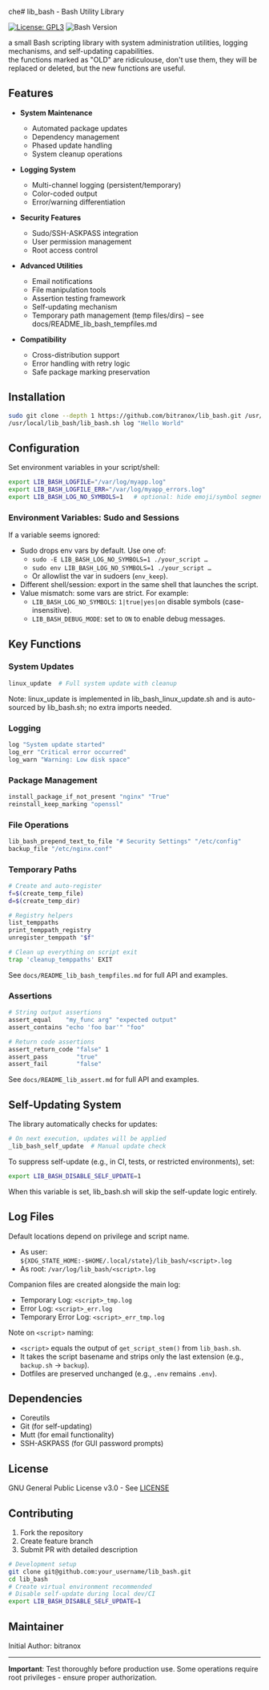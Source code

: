 che# lib_bash - Bash Utility Library

[![License: GPL3](https://img.shields.io/badge/License-GPL3-blue.svg)](https://www.gnu.org/licenses/gpl-3.0)
![Bash Version](https://img.shields.io/badge/Bash-4.4%2B-lightgrey)

a small Bash scripting library with system administration utilities, logging mechanisms, and self-updating capabilities.  
the functions marked as "OLD" are ridiculouse, don't use them, they will be replaced or deleted, but the new functions are useful.

## Features

- **System Maintenance**
  - Automated package updates
  - Dependency management
  - Phased update handling
  - System cleanup operations

- **Logging System**
  - Multi-channel logging (persistent/temporary)
  - Color-coded output
  - Error/warning differentiation

- **Security Features**
  - Sudo/SSH-ASKPASS integration
  - User permission management
  - Root access control

- **Advanced Utilities**
  - Email notifications
  - File manipulation tools
  - Assertion testing framework
  - Self-updating mechanism
  - Temporary path management (temp files/dirs) – see docs/README_lib_bash_tempfiles.md

- **Compatibility**
  - Cross-distribution support
  - Error handling with retry logic
  - Safe package marking preservation

## Installation

```bash
sudo git clone --depth 1 https://github.com/bitranox/lib_bash.git /usr/local/lib_bash
/usr/local/lib_bash/lib_bash.sh log "Hello World"
```

## Configuration

Set environment variables in your script/shell:

```bash
export LIB_BASH_LOGFILE="/var/log/myapp.log"
export LIB_BASH_LOGFILE_ERR="/var/log/myapp_errors.log"
export LIB_BASH_LOG_NO_SYMBOLS=1   # optional: hide emoji/symbol segment in logs
```

### Environment Variables: Sudo and Sessions

If a variable seems ignored:

- Sudo drops env vars by default. Use one of:
  - `sudo -E LIB_BASH_LOG_NO_SYMBOLS=1 ./your_script …`
  - `sudo env LIB_BASH_LOG_NO_SYMBOLS=1 ./your_script …`
  - Or allowlist the var in sudoers (`env_keep`).
- Different shell/session: export in the same shell that launches the script.
- Value mismatch: some vars are strict. For example:
  - `LIB_BASH_LOG_NO_SYMBOLS`: `1|true|yes|on` disable symbols (case-insensitive).
  - `LIB_BASH_DEBUG_MODE`: set to `ON` to enable debug messages.

## Key Functions

### System Updates
```bash
linux_update  # Full system update with cleanup
```
Note: linux_update is implemented in lib_bash_linux_update.sh and is auto-sourced by lib_bash.sh; no extra imports needed.


### Logging
```bash
log "System update started"
log_err "Critical error occurred"
log_warn "Warning: Low disk space"
```

### Package Management
```bash
install_package_if_not_present "nginx" "True"
reinstall_keep_marking "openssl"
```

### File Operations
```bash
lib_bash_prepend_text_to_file "# Security Settings" "/etc/config"
backup_file "/etc/nginx.conf"
```

### Temporary Paths
```bash
# Create and auto-register
f=$(create_temp_file)
d=$(create_temp_dir)

# Registry helpers
list_temppaths
print_temppath_registry
unregister_temppath "$f"

# Clean up everything on script exit
trap 'cleanup_temppaths' EXIT
```
See `docs/README_lib_bash_tempfiles.md` for full API and examples.

### Assertions
```bash
# String output assertions
assert_equal    "my_func arg" "expected output"
assert_contains "echo 'foo bar'" "foo"

# Return code assertions
assert_return_code "false" 1
assert_pass        "true"
assert_fail        "false"
```
See `docs/README_lib_assert.md` for full API and examples.

## Self-Updating System

The library automatically checks for updates:
```bash
# On next execution, updates will be applied
_lib_bash_self_update  # Manual update check
```

To suppress self-update (e.g., in CI, tests, or restricted environments), set:

```bash
export LIB_BASH_DISABLE_SELF_UPDATE=1
```

When this variable is set, lib_bash.sh will skip the self-update logic entirely.

## Log Files

Default locations depend on privilege and script name.

- As user: `${XDG_STATE_HOME:-$HOME/.local/state}/lib_bash/<script>.log`
- As root: `/var/log/lib_bash/<script>.log`

Companion files are created alongside the main log:

- Temporary Log: `<script>_tmp.log`
- Error Log: `<script>_err.log`
- Temporary Error Log: `<script>_err_tmp.log`

Note on `<script>` naming:
- `<script>` equals the output of `get_script_stem()` from `lib_bash.sh`.
- It takes the script basename and strips only the last extension (e.g., `backup.sh` → `backup`).
- Dotfiles are preserved unchanged (e.g., `.env` remains `.env`).

## Dependencies

- Coreutils
- Git (for self-updating)
- Mutt (for email functionality)
- SSH-ASKPASS (for GUI password prompts)

## License

GNU General Public License v3.0 - See [LICENSE](https://github.com/bitranox/lib_bash/blob/master/docs/LICENSE)

## Contributing

1. Fork the repository
2. Create feature branch
3. Submit PR with detailed description

```bash
# Development setup
git clone git@github.com:your_username/lib_bash.git
cd lib_bash
# Create virtual environment recommended
# Disable self-update during local dev/CI
export LIB_BASH_DISABLE_SELF_UPDATE=1
```

## Maintainer

Initial Author: bitranox

---

**Important**: Test thoroughly before production use. Some operations require root privileges - ensure proper authorization.
```
